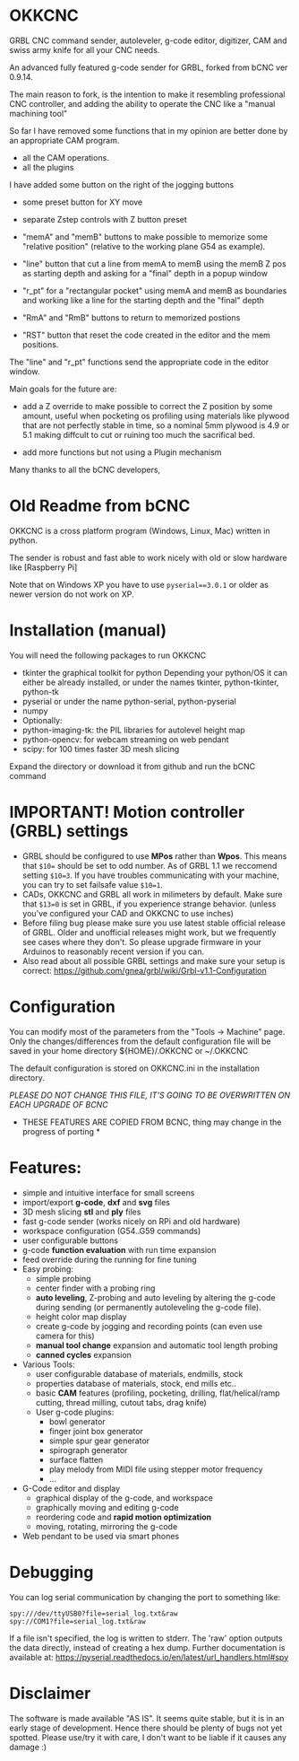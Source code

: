 OKKCNC
====

GRBL CNC command sender, autoleveler, g-code editor, digitizer, CAM
and swiss army knife for all your CNC needs.

An advanced fully featured g-code sender for GRBL, forked from bCNC ver 0.9.14.

The main reason to fork, is the intention to make it resembling professional CNC controller, and adding the
ability to operate the CNC like a "manual machining tool"

So far I have removed some functions that in my opinion are better done by an appropriate CAM program.
- all the CAM operations.
- all the plugins

I have added some button on the right of the jogging buttons
- some preset button for XY move
- separate Zstep controls with Z button preset

- "memA" and "memB" buttons to make possible to memorize some "relative position" (relative to the working plane G54 as example).

- "line" button that cut a line from memA to memB using the memB Z pos as starting depth and asking for a "final" depth in a popup window

- "r_pt" for a "rectangular pocket" using memA and memB as boundaries and working like a line for the starting depth and the "final" depth

- "RmA" and "RmB" buttons to return to memorized postions

- "RST" button that reset the code created in the editor and the mem positions.


The "line" and "r_pt" functions send the appropriate code in the editor window.



Main goals for the future are:

- add a Z override to make possible to correct the Z position by some amount, useful when pocketing os profiling
  using materials like plywood that are not perfectly stable in time, so a nominal 5mm plywood is 4.9 or 5.1 
  making diffcult to cut or ruining too much the sacrifical bed. 

- add more functions but not using a Plugin mechanism 

Many thanks to all the bCNC developers,


# Old Readme from bCNC

OKKCNC is a cross platform program (Windows, Linux, Mac) written in python.

The sender is robust and fast able to work nicely with old or slow hardware like [Raspberry Pi]

Note that on Windows XP you have to use `pyserial==3.0.1` or older as newer version do not work on XP.

# Installation (manual)
You will need the following packages to run OKKCNC
- tkinter the graphical toolkit for python
  Depending your python/OS it can either be already installed,
  or under the names tkinter, python-tkinter, python-tk
- pyserial or under the name python-serial, python-pyserial
- numpy
- Optionally:
- python-imaging-tk: the PIL libraries for autolevel height map
- python-opencv: for webcam streaming on web pendant
- scipy: for 100 times faster 3D mesh slicing

Expand the directory or download it from github
and run the bCNC command

# IMPORTANT! Motion controller (GRBL) settings
- GRBL should be configured to use **MPos** rather than **Wpos**. This means that `$10=` should be set to odd number. As of GRBL 1.1 we reccomend setting `$10=3`. If you have troubles communicating with your machine, you can try to set failsafe value `$10=1`.
- CADs, OKKCNC and GRBL all work in milimeters by default. Make sure that `$13=0` is set in GRBL, if you experience strange behavior. (unless you've configured your CAD and OKKCNC to use inches)
- Before filing bug please make sure you use latest stable official release of GRBL. Older and unofficial releases might work, but we frequently see cases where they don't. So please upgrade firmware in your Arduinos to reasonably recent version if you can.
- Also read about all possible GRBL settings and make sure your setup is correct: https://github.com/gnea/grbl/wiki/Grbl-v1.1-Configuration

# Configuration
You can modify most of the parameters from the "Tools -> Machine"
page. Only the changes/differences from the default configuration
file will be saved in your home directory ${HOME}/.OKKCNC  or ~/.OKKCNC

The default configuration is stored on OKKCNC.ini in the
installation directory.

*PLEASE DO NOT CHANGE THIS FILE, IT'S GOING TO BE OVERWRITTEN ON EACH UPGRADE OF BCNC*

* THESE FEATURES ARE COPIED FROM BCNC, thing may change in the progress of porting *

# Features:
- simple and intuitive interface for small screens
- import/export **g-code**, **dxf** and **svg** files
- 3D mesh slicing **stl** and **ply** files
- fast g-code sender (works nicely on RPi and old hardware)
- workspace configuration (G54..G59 commands)
- user configurable buttons
- g-code **function evaluation** with run time expansion
- feed override during the running for fine tuning
- Easy probing:
  - simple probing
  - center finder with a probing ring
  - **auto leveling**, Z-probing and auto leveling by altering the g-code during
    sending (or permanently autoleveling the g-code file).
  - height color map display
  - create g-code by jogging and recording points (can even use camera for this)
  - **manual tool change** expansion and automatic tool length probing
  - **canned cycles** expansion
- Various Tools:
  - user configurable database of materials, endmills, stock
  - properties database of materials, stock, end mills etc..
  - basic **CAM** features (profiling, pocketing, drilling, flat/helical/ramp cutting, thread milling, cutout tabs, drag knife)
  - User g-code plugins:
    - bowl generator
    - finger joint box generator
    - simple spur gear generator
    - spirograph generator
    - surface flatten
    - play melody from MIDI file using stepper motor frequency
    - ...
- G-Code editor and display
    - graphical display of the g-code, and workspace
    - graphically moving and editing g-code
    - reordering code and **rapid motion optimization**
    - moving, rotating, mirroring the g-code
- Web pendant to be used via smart phones

# Debugging
You can log serial communication by changing the port to something like:

    spy:///dev/ttyUSB0?file=serial_log.txt&raw
    spy://COM1?file=serial_log.txt&raw

If a file isn't specified, the log is written to stderr.
The 'raw' option outputs the data directly, instead of creating a hex dump.
Further documentation is available at: https://pyserial.readthedocs.io/en/latest/url_handlers.html#spy

# Disclaimer
  The software is made available "AS IS". It seems quite stable, but it is in
  an early stage of development.  Hence there should be plenty of bugs not yet
  spotted. Please use/try it with care, I don't want to be liable if it causes
  any damage :)
